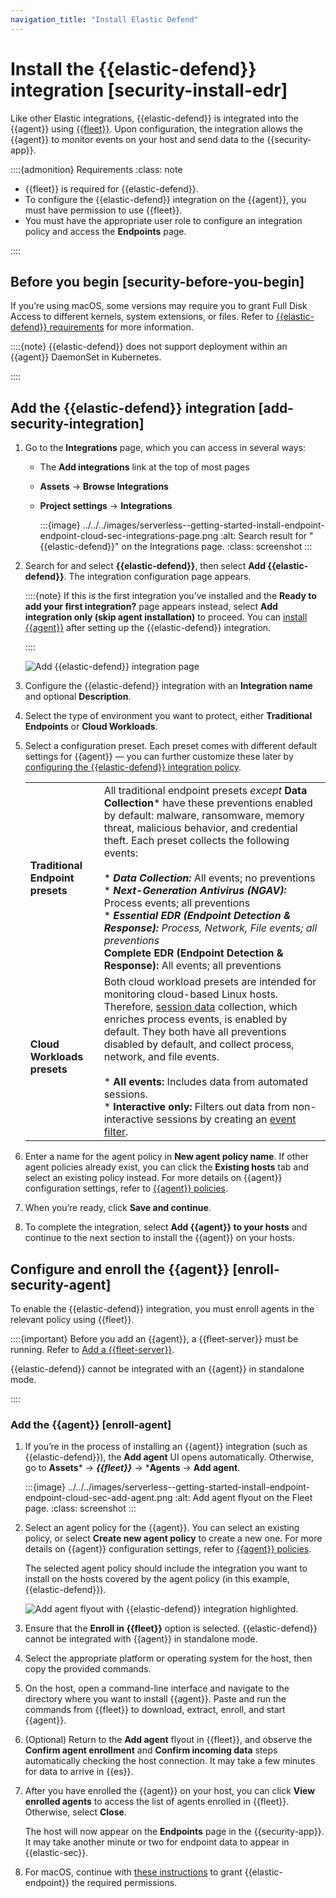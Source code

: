 ```yaml
---
navigation_title: "Install Elastic Defend"
---
```


# Install the {{elastic-defend}} integration [security-install-edr]


Like other Elastic integrations, {{elastic-defend}} is integrated into the {{agent}} using [{{fleet}}](docs-content://docs/reference/ingestion-tools/fleet/index.md). Upon configuration, the integration allows the {{agent}} to monitor events on your host and send data to the {{security-app}}.

::::{admonition} Requirements
:class: note

* {{fleet}} is required for {{elastic-defend}}.
* To configure the {{elastic-defend}} integration on the {{agent}}, you must have permission to use {{fleet}}.
* You must have the appropriate user role to configure an integration policy and access the **Endpoints** page.

::::



## Before you begin [security-before-you-begin]

If you’re using macOS, some versions may require you to grant Full Disk Access to different kernels, system extensions, or files. Refer to [{{elastic-defend}} requirements](../../../solutions/security/configure-elastic-defend/elastic-defend-requirements.md) for more information.

::::{note}
{{elastic-defend}} does not support deployment within an {{agent}} DaemonSet in Kubernetes.

::::



## Add the {{elastic-defend}} integration [add-security-integration]

1. Go to the **Integrations** page, which you can access in several ways:

    * The **Add integrations** link at the top of most pages
    * **Assets** → **Browse Integrations**
    * **Project settings** → **Integrations**

        :::{image} ../../../images/serverless--getting-started-install-endpoint-endpoint-cloud-sec-integrations-page.png
        :alt: Search result for "{{elastic-defend}}" on the Integrations page.
        :class: screenshot
        :::

2. Search for and select **{{elastic-defend}}**, then select **Add {{elastic-defend}}**. The integration configuration page appears.

    ::::{note}
    If this is the first integration you’ve installed and the **Ready to add your first integration?** page appears instead, select **Add integration only (skip agent installation)** to proceed. You can [install {{agent}}](../../../solutions/security/configure-elastic-defend/install-elastic-defend.md#enroll-agent) after setting up the {{elastic-defend}} integration.

    ::::


    ![Add {{elastic-defend}} integration page](../../../images/serverless--getting-started-install-endpoint-endpoint-cloud-security-configuration.png "")

3. Configure the {{elastic-defend}} integration with an **Integration name** and optional **Description**.
4. Select the type of environment you want to protect, either **Traditional Endpoints** or **Cloud Workloads**.
5. Select a configuration preset. Each preset comes with different default settings for {{agent}} — you can further customize these later by [configuring the {{elastic-defend}} integration policy](../../../solutions/security/configure-elastic-defend/configure-an-integration-policy-for-elastic-defend.md).

    |  |  |
    | --- | --- |
    | **Traditional Endpoint presets** | All traditional endpoint presets *except* **Data Collection*** have these preventions enabled by default: malware, ransomware, memory threat, malicious behavior, and credential theft. Each preset collects the following events:<br><br>* ***Data Collection:*** All events; no preventions<br>* ***Next-Generation Antivirus (NGAV):*** Process events; all preventions<br>* ***Essential EDR (Endpoint Detection & Response):** Process, Network, File events; all preventions<br>* **Complete EDR (Endpoint Detection & Response):** All events; all preventions<br> |
    | **Cloud Workloads presets** | Both cloud workload presets are intended for monitoring cloud-based Linux hosts. Therefore, [session data](../../../solutions/security/investigate/session-view.md) collection, which enriches process events, is enabled by default. They both have all preventions disabled by default, and collect process, network, and file events.<br><br>* **All events:** Includes data from automated sessions.<br>* **Interactive only:** Filters out data from non-interactive sessions by creating an [event filter](../../../solutions/security/manage-elastic-defend/event-filters.md).<br> |

6. Enter a name for the agent policy in **New agent policy name**. If other agent policies already exist, you can click the **Existing hosts** tab and select an existing policy instead. For more details on {{agent}} configuration settings, refer to [{{agent}} policies](docs-content://docs/reference/ingestion-tools/fleet/agent-policy.md).
7. When you’re ready, click **Save and continue**.
8. To complete the integration, select **Add {{agent}} to your hosts** and continue to the next section to install the {{agent}} on your hosts.


## Configure and enroll the {{agent}} [enroll-security-agent]

To enable the {{elastic-defend}} integration, you must enroll agents in the relevant policy using {{fleet}}.

::::{important}
Before you add an {{agent}}, a {{fleet-server}} must be running. Refer to [Add a {{fleet-server}}](docs-content://docs/reference/ingestion-tools/fleet/deployment-models.md).

{{elastic-defend}} cannot be integrated with an {{agent}} in standalone mode.

::::



### Add the {{agent}} [enroll-agent]

1. If you’re in the process of installing an {{agent}} integration (such as {{elastic-defend}}), the **Add agent** UI opens automatically. Otherwise, go to **Assets*** → ***{{fleet}}*** → ***Agents** → **Add agent**.

    :::{image} ../../../images/serverless--getting-started-install-endpoint-endpoint-cloud-sec-add-agent.png
    :alt: Add agent flyout on the Fleet page.
    :class: screenshot
    :::

2. Select an agent policy for the {{agent}}. You can select an existing policy, or select **Create new agent policy** to create a new one. For more details on {{agent}} configuration settings, refer to [{{agent}} policies](docs-content://docs/reference/ingestion-tools/fleet/agent-policy.md).

    The selected agent policy should include the integration you want to install on the hosts covered by the agent policy (in this example, {{elastic-defend}}).

    ![Add agent flyout with {{elastic-defend}} integration highlighted.](../../../images/serverless--getting-started-install-endpoint-endpoint-cloud-sec-add-agent-detail.png "")

3. Ensure that the **Enroll in {{fleet}}** option is selected. {{elastic-defend}} cannot be integrated with {{agent}} in standalone mode.
4. Select the appropriate platform or operating system for the host, then copy the provided commands.
5. On the host, open a command-line interface and navigate to the directory where you want to install {{agent}}. Paste and run the commands from {{fleet}} to download, extract, enroll, and start {{agent}}.
6. (Optional) Return to the **Add agent** flyout in {{fleet}}, and observe the **Confirm agent enrollment** and **Confirm incoming data** steps automatically checking the host connection. It may take a few minutes for data to arrive in {{es}}.
7. After you have enrolled the {{agent}} on your host, you can click **View enrolled agents** to access the list of agents enrolled in {{fleet}}. Otherwise, select **Close**.

    The host will now appear on the **Endpoints** page in the {{security-app}}. It may take another minute or two for endpoint data to appear in {{elastic-sec}}.

8. For macOS, continue with [these instructions](../../../solutions/security/configure-elastic-defend/enable-access-for-macos-monterey.md) to grant {{elastic-endpoint}} the required permissions.
